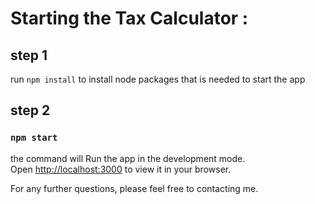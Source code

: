 # Starting the Tax Calculator :


## step 1

run `npm install` to install node packages that is needed to start the app


## step 2

### `npm start`

the command will Run the app in the development mode.\
Open [http://localhost:3000](http://localhost:3000) to view it in your browser.


For any further questions, please feel free to contacting me. 
